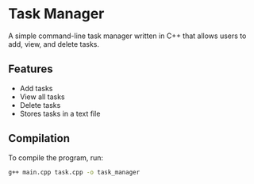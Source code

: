 # Task Manager

A simple command-line task manager written in C++ that allows users to add, view, and delete tasks. 

## Features

- Add tasks
- View all tasks
- Delete tasks
- Stores tasks in a text file

## Compilation

To compile the program, run:
```bash
g++ main.cpp task.cpp -o task_manager

